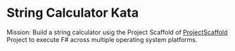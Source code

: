 # String Calculator Kata

Mission: Build a string calculator usig the Project Scaffold of [ProjectScaffold](https://github.com/fsprojects/ProjectScaffold) Project to execute F# across multiple operating system platforms.
